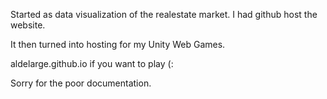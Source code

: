 Started as data visualization of the realestate market. I had github host the website. 

It then turned into hosting for my Unity Web Games. 

aldelarge.github.io if you want to play (:

Sorry for the poor documentation. 
